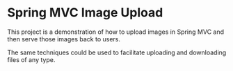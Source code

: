 # Spring MVC Image Upload

This project is a demonstration of how to upload images in Spring MVC and then serve those images back to users.

The same techniques could be used to facilitate uploading and downloading files of any type.
